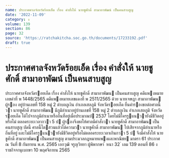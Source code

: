 ```yaml
---
name: ประกาศศาลจังหวัดร้อยเอ็ด เรื่อง คำสั่งให้ นายชูศักดิ์ สามาอาพัฒน์ เป็นคนสาบสูญ
date: '2022-11-09'
category: ง
volume: 139
section: 86
page: 32
source: 'https://ratchakitcha.soc.go.th/documents/17233192.pdf'
draft: true
---
```


# ประกาศศาลจังหวัดร้อยเอ็ด เรื่อง คำสั่งให้ นายชูศักดิ์ สามาอาพัฒน์ เป็นคนสาบสูญ

ประกาศศาลจังหวัดรอยเอ็ด เรื่อง คําสั่งให้ นายชูศักดิ์ สามาอาพัฒน เป็นคนสาบสูญ คดีแพงหมายเลขดําที่ พ 1448/2565 คดีแพงหมายเลขแดงที่ พ 2511/2565 ด้วย นายเจษฎา สามาอาพัฒน ผู้รอง อยู่บ้านเลขที่ 158 หมู่ 2 ตําบลภูเงิน อําเภอเสลภูมิ จังหวัดรอยเอ็ด ยื่นคํารองขอต่อศาลนี้วา นายชูศักดิ์ สามาอาพัฒน มีภูมิลําเนาอยู่บ้านเลขที่ 158 หมู่ 2 ตําบลภูเงิน อําเภอเสลภูมิ จังหวัดรอยเอ็ด ได้ไปจากภูมิลําเนาหรือถิ่นที่อยู่เมื่อประมาณป 2537 โดยไม่มีใครรูแนวายังมีชีวิตอยู่หรือไม่ ตลอดระยะเวลากวา 5 ป ผู้รองจึงขอให้ศาลมีคําสั่งวา นายชูศักดิ์ สามาอาพัฒน เป็นคนสาบสูญ บัดนี้ ศาลนี้ไตสวนแล้วได้ความวา นายชูศักดิ์ สามาอาพัฒน ไปเสียจากภูมิลําเนาหรือถิ่นที่อยู่ และไม่มีใครรูแนวายังมีชีวิตอยู่หรือไม่ตลอดระยะเวลาเกินกวา 5 ป จึงมีคําสั่งให้ นายชูศักดิ์ สามาอาพัฒน เป็นคนสาบสูญ ตามประมวลกฎหมายแพงและพาณิชย มาตรา 61 ประกาศ ณ วันที่ 8 กันยายน พ.ศ. 2565 เอกวุฒิ จรูญวิทยา ผู้พิพากษา ้ หนา 32 ่ เลม 139 ตอนที่ 86 ง ราชกิจจานุเบกษา 10 พฤศจิกายน 2565
